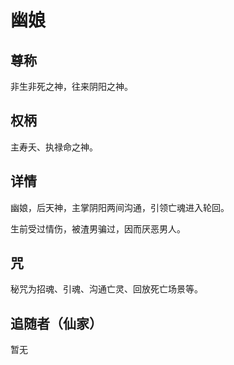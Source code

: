 # 幽娘
## 尊称

非生非死之神，往来阴阳之神。

## 权柄

主寿夭、执禄命之神。

## 详情

幽娘，后天神，主掌阴阳两间沟通，引领亡魂进入轮回。

生前受过情伤，被渣男骗过，因而厌恶男人。

## 咒

秘咒为招魂、引魂、沟通亡灵、回放死亡场景等。

## 追随者（仙家）

暂无